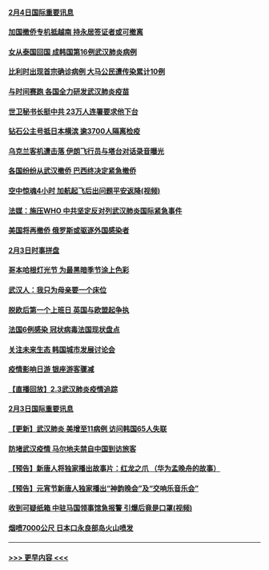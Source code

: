 #### [2月4日国际重要讯息](../pages/prog202/a102768884.md?t=02042311) 
#### [加国撤侨专机抵越南 持永居签证者或可撤离](../pages/prog202/a102768877.md?t=02042311) 
#### [女从泰国回国 成韩国第16例武汉肺炎病例](../pages/prog202/a102768669.md?t=02042311) 
#### [比利时出现首宗确诊病例 大马公民遭传染累计10例](../pages/prog202/a102768824.md?t=02042311) 
#### [与时间赛跑 各国全力研发武汉肺炎疫苗](../pages/prog202/a102768738.md?t=02042311) 
#### [世卫秘书长挺中共 23万人连署要求他下台](../pages/prog202/a102768717.md?t=02042311) 
#### [钻石公主号抵日本横滨 逾3700人隔离检疫](../pages/prog202/a102768714.md?t=02042311) 
#### [乌克兰客机遭击落 伊朗飞行员与塔台对话录音曝光](../pages/prog202/a102768645.md?t=02042311) 
#### [各国纷纷从武汉撤侨 巴西终决定紧急撤侨](../pages/prog202/a102768630.md?t=02042311) 
#### [空中惊魂4小时 加航起飞后出问题平安返降(视频)](../pages/prog202/a102768601.md?t=02042311) 
#### [法媒：施压WHO 中共坚定反对列武汉肺炎国际紧急事件](../pages/prog202/a102768584.md?t=02042311) 
#### [美国将再撤侨 俄罗斯或驱逐外国感染者](../pages/prog202/a102768247.md?t=02042311) 
#### [2月3日时事拼盘](../pages/prog202/a102768402.md?t=02042311) 
#### [哥本哈根灯光节 为最黑暗季节涂上色彩](../pages/prog202/a102768369.md?t=02042311) 
#### [武汉人：我只为母亲要一个床位](../pages/prog202/a102768250.md?t=02042311) 
#### [脱欧后第一个上班日 英国与欧盟起争执](../pages/prog202/a102768252.md?t=02042311) 
#### [法国6例感染 冠状病毒法国现状盘点](../pages/prog202/a102768157.md?t=02042311) 
#### [关注未来生态 韩国城市发展讨论会](../pages/prog202/a102768153.md?t=02042311) 
#### [疫情影响日游 银座游客骤减](../pages/prog202/a102768160.md?t=02042311) 
#### [【直播回放】2.3武汉肺炎疫情追踪](../pages/prog202/a102768128.md?t=02042311) 
#### [2月3日国际重要讯息](../pages/prog202/a102767896.md?t=02042311) 
#### [【更新】武汉肺炎 美增至11病例 访问韩国65人失联](../pages/prog202/a102758911.md?t=02042311) 
#### [防堵武汉疫情 马尔地夫禁自中国到访旅客](../pages/prog202/a102767847.md?t=02042311) 
#### [【预告】新唐人将独家播出故事片：红龙之爪 （华为孟晚舟的故事）](../pages/prog202/a102767728.md?t=02042311) 
#### [【预告】元宵节新唐人独家播出“神韵晚会”及“交响乐音乐会”](../pages/prog202/a102767674.md?t=02042311) 
#### [收到可疑纸箱 中驻马国领事馆急报警 引爆后竟是口罩(视频)](../pages/prog202/a102767695.md?t=02042311) 
#### [烟喷7000公尺 日本口永良部岛火山喷发](../pages/prog202/a102767687.md?t=02042311) 

----
#### [ >>> 更早内容 <<< ](../indexes/prog202-earlier.md)
